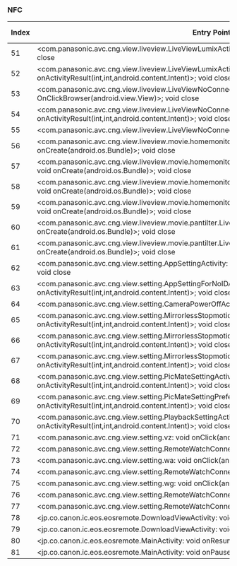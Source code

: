 ### NFC
| Index | Entry Point & APIs | Screen shot | Resource id | Label |
| ------------- | ------------- | ------------- |-------------|-------------|
| 51 | <com.panasonic.avc.cng.view.liveview.LiveViewLumixActivity: void OnClickBrowser(android.view.View)>; void close | ![](D:\COSMOS\output\py\Play_win8\Photography\com.panasonic.avc.cng.imageapp\com.panasonic.avc.cng.view.liveview.LiveViewLumixActivity.png) |  | |
| 52 | <com.panasonic.avc.cng.view.liveview.LiveViewLumixActivity: void onActivityResult(int,int,android.content.Intent)>; void close | ![](D:\COSMOS\output\py\Play_win8\Photography\com.panasonic.avc.cng.imageapp\com.panasonic.avc.cng.view.liveview.LiveViewLumixActivity.png) |  | |
| 53 | <com.panasonic.avc.cng.view.liveview.LiveViewNoConnectionActivity: void OnClickBrowser(android.view.View)>; void close | ![](D:\COSMOS\output\py\Play_win8\Photography\com.panasonic.avc.cng.imageapp\com.panasonic.avc.cng.view.liveview.LiveViewNoConnectionActivity.png) |  | |
| 54 | <com.panasonic.avc.cng.view.liveview.LiveViewNoConnectionActivity: void onActivityResult(int,int,android.content.Intent)>; void close | ![](D:\COSMOS\output\py\Play_win8\Photography\com.panasonic.avc.cng.imageapp\com.panasonic.avc.cng.view.liveview.LiveViewNoConnectionActivity.png) |  | |
| 55 | <com.panasonic.avc.cng.view.liveview.LiveViewNoConnectionActivity: void onBackPressed()>; void close | ![](D:\COSMOS\output\py\Play_win8\Photography\com.panasonic.avc.cng.imageapp\com.panasonic.avc.cng.view.liveview.LiveViewNoConnectionActivity.png) |  | |
| 56 | <com.panasonic.avc.cng.view.liveview.movie.homemonitor.LiveViewMoviePantilterRemoteVoiceActivity: void onCreate(android.os.Bundle)>; void close | ![](D:\COSMOS\output\py\Play_win8\Photography\com.panasonic.avc.cng.imageapp\com.panasonic.avc.cng.view.liveview.movie.homemonitor.LiveViewMoviePantilterRemoteVoiceActivity.png) |  | |
| 57 | <com.panasonic.avc.cng.view.liveview.movie.homemonitor.LiveViewMoviePantilterRemoteWatchAutoActivity: void onCreate(android.os.Bundle)>; void close | ![](D:\COSMOS\output\py\Play_win8\Photography\com.panasonic.avc.cng.imageapp\com.panasonic.avc.cng.view.liveview.movie.homemonitor.LiveViewMoviePantilterRemoteWatchAutoActivity.png) |  | |
| 58 | <com.panasonic.avc.cng.view.liveview.movie.homemonitor.LiveViewMoviePantilterRemoteWatchManualActivity: void onCreate(android.os.Bundle)>; void close | ![](D:\COSMOS\output\py\Play_win8\Photography\com.panasonic.avc.cng.imageapp\com.panasonic.avc.cng.view.liveview.movie.homemonitor.LiveViewMoviePantilterRemoteWatchManualActivity.png) |  | |
| 59 | <com.panasonic.avc.cng.view.liveview.movie.homemonitor.LiveViewMoviePantilterRemoteWatchPresetActivity: void onCreate(android.os.Bundle)>; void close | ![](D:\COSMOS\output\py\Play_win8\Photography\com.panasonic.avc.cng.imageapp\com.panasonic.avc.cng.view.liveview.movie.homemonitor.LiveViewMoviePantilterRemoteWatchPresetActivity.png) |  | |
| 60 | <com.panasonic.avc.cng.view.liveview.movie.pantilter.LiveViewMoviePantilterManualMovieActivity: void onCreate(android.os.Bundle)>; void close | ![](D:\COSMOS\output\py\Play_win8\Photography\com.panasonic.avc.cng.imageapp\com.panasonic.avc.cng.view.liveview.movie.pantilter.LiveViewMoviePantilterManualMovieActivity.png) |  | |
| 61 | <com.panasonic.avc.cng.view.liveview.movie.pantilter.LiveViewMoviePantilterPresetActivity: void onCreate(android.os.Bundle)>; void close | ![](D:\COSMOS\output\py\Play_win8\Photography\com.panasonic.avc.cng.imageapp\com.panasonic.avc.cng.view.liveview.movie.pantilter.LiveViewMoviePantilterPresetActivity.png) |  | |
| 62 | <com.panasonic.avc.cng.view.setting.AppSettingActivity: void onActivityResult(int,int,android.content.Intent)>; void close | ![](D:\COSMOS\output\py\Play_win8\Photography\com.panasonic.avc.cng.imageapp\com.panasonic.avc.cng.view.setting.AppSettingActivity.png) |  | |
| 63 | <com.panasonic.avc.cng.view.setting.AppSettingForNoIDActivity: void onActivityResult(int,int,android.content.Intent)>; void close | ![](D:\COSMOS\output\py\Play_win8\Photography\com.panasonic.avc.cng.imageapp\com.panasonic.avc.cng.view.setting.AppSettingForNoIDActivity.png) |  | |
| 64 | <com.panasonic.avc.cng.view.setting.CameraPowerOffActivity: void onResume()>; void close | ![](D:\COSMOS\output\py\Play_win8\Photography\com.panasonic.avc.cng.imageapp\com.panasonic.avc.cng.view.setting.CameraPowerOffActivity.png) |  | |
| 65 | <com.panasonic.avc.cng.view.setting.MirrorlessStopmotionAutoManualSettingActivity: void onActivityResult(int,int,android.content.Intent)>; void close | ![](D:\COSMOS\output\py\Play_win8\Photography\com.panasonic.avc.cng.imageapp\com.panasonic.avc.cng.view.setting.MirrorlessStopmotionAutoManualSettingActivity.png) |  | |
| 66 | <com.panasonic.avc.cng.view.setting.MirrorlessStopmotionShotImageSelectionAnimeActivity: void onActivityResult(int,int,android.content.Intent)>; void close | ![](D:\COSMOS\output\py\Play_win8\Photography\com.panasonic.avc.cng.imageapp\com.panasonic.avc.cng.view.setting.MirrorlessStopmotionShotImageSelectionAnimeActivity.png) |  | |
| 67 | <com.panasonic.avc.cng.view.setting.MirrorlessStopmotionTakenMoreNewActivity: void onActivityResult(int,int,android.content.Intent)>; void close | ![](D:\COSMOS\output\py\Play_win8\Photography\com.panasonic.avc.cng.imageapp\com.panasonic.avc.cng.view.setting.MirrorlessStopmotionTakenMoreNewActivity.png) |  | |
| 68 | <com.panasonic.avc.cng.view.setting.PicMateSettingActivity: void onActivityResult(int,int,android.content.Intent)>; void close | ![](D:\COSMOS\output\py\Play_win8\Photography\com.panasonic.avc.cng.imageapp\com.panasonic.avc.cng.view.setting.PicMateSettingActivity.png) |  | |
| 69 | <com.panasonic.avc.cng.view.setting.PicMateSettingPreferenceActivity: void onActivityResult(int,int,android.content.Intent)>; void close | ![](D:\COSMOS\output\py\Play_win8\Photography\com.panasonic.avc.cng.imageapp\com.panasonic.avc.cng.view.setting.PicMateSettingPreferenceActivity.png) |  | |
| 70 | <com.panasonic.avc.cng.view.setting.PlaybackSettingActivity: void onActivityResult(int,int,android.content.Intent)>; void close | ![](D:\COSMOS\output\py\Play_win8\Photography\com.panasonic.avc.cng.imageapp\com.panasonic.avc.cng.view.setting.PlaybackSettingActivity.png) |  | |
| 71 | <com.panasonic.avc.cng.view.setting.vz: void onClick(android.view.View)>; void close | ![](D:\COSMOS\output\py\Play_win8\Photography\com.panasonic.avc.cng.imageapp\com.panasonic.avc.cng.view.setting.RemoteWatchConnectActivity.png) |  | |
| 72 | <com.panasonic.avc.cng.view.setting.RemoteWatchConnectActivity: void onResume()>; void close | ![](D:\COSMOS\output\py\Play_win8\Photography\com.panasonic.avc.cng.imageapp\com.panasonic.avc.cng.view.setting.RemoteWatchConnectActivity.png) |  | |
| 73 | <com.panasonic.avc.cng.view.setting.wa: void onClick(android.view.View)>; void close | ![](D:\COSMOS\output\py\Play_win8\Photography\com.panasonic.avc.cng.imageapp\com.panasonic.avc.cng.view.setting.RemoteWatchConnectActivity.png) |  | |
| 74 | <com.panasonic.avc.cng.view.setting.RemoteWatchConnectActivity: void finish()>; void close | ![](D:\COSMOS\output\py\Play_win8\Photography\com.panasonic.avc.cng.imageapp\com.panasonic.avc.cng.view.setting.RemoteWatchConnectActivity.png) |  | |
| 75 | <com.panasonic.avc.cng.view.setting.wg: void onClick(android.view.View)>; void close | ![](D:\COSMOS\output\py\Play_win8\Photography\com.panasonic.avc.cng.imageapp\com.panasonic.avc.cng.view.setting.RemoteWatchConnectActivity.png) |  | |
| 76 | <com.panasonic.avc.cng.view.setting.RemoteWatchConnectActivity: void onStop()>; void close | ![](D:\COSMOS\output\py\Play_win8\Photography\com.panasonic.avc.cng.imageapp\com.panasonic.avc.cng.view.setting.RemoteWatchConnectActivity.png) |  | |
| 77 | <com.panasonic.avc.cng.view.setting.RemoteWatchConnectActivity: void onPause()>; void close | ![](D:\COSMOS\output\py\Play_win8\Photography\com.panasonic.avc.cng.imageapp\com.panasonic.avc.cng.view.setting.RemoteWatchConnectActivity.png) |  | |
| 78 | <jp.co.canon.ic.eos.eosremote.DownloadViewActivity: void onResume()>; void enableForegroundDispatch | ![](D:\COSMOS\output\py\Play_win8\Photography\jp.co.canon.ic.eos.eosremote\jp.co.canon.ic.eos.eosremote.DownloadViewActivity.png) |  | |
| 79 | <jp.co.canon.ic.eos.eosremote.DownloadViewActivity: void onPause()>; void disableForegroundDispatch | ![](D:\COSMOS\output\py\Play_win8\Photography\jp.co.canon.ic.eos.eosremote\jp.co.canon.ic.eos.eosremote.DownloadViewActivity.png) |  | |
| 80 | <jp.co.canon.ic.eos.eosremote.MainActivity: void onResume()>; void enableForegroundDispatch | ![](D:\COSMOS\output\py\Play_win8\Photography\jp.co.canon.ic.eos.eosremote\jp.co.canon.ic.eos.eosremote.MainActivity.png) |  | |
| 81 | <jp.co.canon.ic.eos.eosremote.MainActivity: void onPause()>; void disableForegroundDispatch | ![](D:\COSMOS\output\py\Play_win8\Photography\jp.co.canon.ic.eos.eosremote\jp.co.canon.ic.eos.eosremote.MainActivity.png) |  | |
